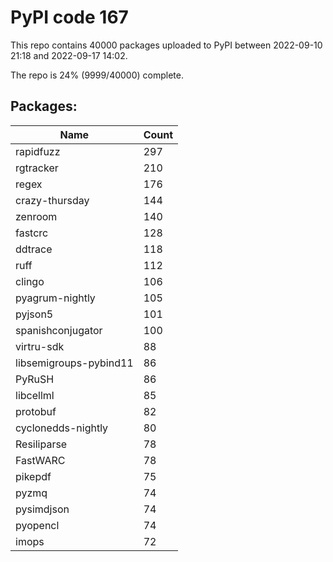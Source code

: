 # PyPI code 167

This repo contains 40000 packages uploaded to PyPI between 
2022-09-10 21:18 and 2022-09-17 14:02.

The repo is 24% (9999/40000) complete.

## Packages:

| Name  | Count |
| ----- | ----- |
| rapidfuzz | 297 |
| rgtracker | 210 |
| regex | 176 |
| crazy-thursday | 144 |
| zenroom | 140 |
| fastcrc | 128 |
| ddtrace | 118 |
| ruff | 112 |
| clingo | 106 |
| pyagrum-nightly | 105 |
| pyjson5 | 101 |
| spanishconjugator | 100 |
| virtru-sdk | 88 |
| libsemigroups-pybind11 | 86 |
| PyRuSH | 86 |
| libcellml | 85 |
| protobuf | 82 |
| cyclonedds-nightly | 80 |
| Resiliparse | 78 |
| FastWARC | 78 |
| pikepdf | 75 |
| pyzmq | 74 |
| pysimdjson | 74 |
| pyopencl | 74 |
| imops | 72 |


